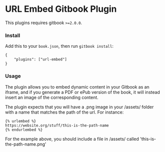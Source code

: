 URL Embed Gitbook Plugin
==============

This plugins requires gitbook `>=2.0.0`.

### Install

Add this to your `book.json`, then run `gitbook install`:

```
{
    "plugins": ["url-embed"]
}
```

### Usage

The plugin allows you to embed dynamic content in your Gitbook as an iframe, and if you generate a PDF or ePub version of the book, it will instead insert an image of the corresponding content.

The plugin expects that you will have a .png image in your /assets/ folder with a name that matches the path of the url. For instance:

```
{% urlembed %}
https://website.org/stuff/this-is-the-path-name
{% endurlembed %}

```

For the example above, you should include a file in /assets/ called 'this-is-the-path-name.png'
